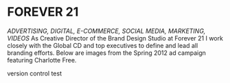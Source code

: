 <h1>FOREVER 21</h1>
<p><i>ADVERTISING, DIGITAL, E-COMMERCE, SOCIAL MEDIA, MARKETING, VIDEOS</i>
As Creative Director of the Brand Design Studio at Forever 21 I work closely with the Global CD and top executives to define and lead all branding efforts. Below are images from the Spring 2012 ad campaign
featuring Charlotte Free.

</p>
 
 version control test